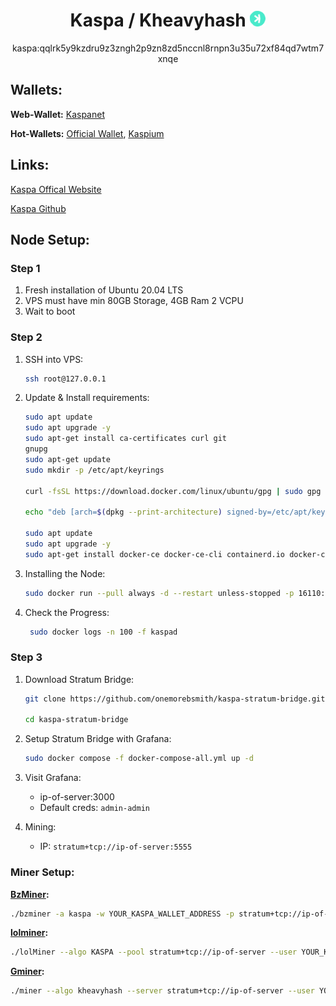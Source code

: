<div style="text-align: center;">
  <h1><span>Kaspa / Kheavyhash</span> <img src="img/kaspa-logo.png" alt="Logo" width="25" height="25"></h1>
  <p>kaspa:qqlrk5y9kzdru9z3zngh2p9zn8zd5nccnl8rnpn3u35u72xf84qd7wtm7xnqe</p>
</div>


## Wallets:

**Web-Wallet:** [Kaspanet](https://wallet.kaspanet.io/)

**Hot-Wallets:** [Official Wallet](https://kdx.app/), [Kaspium](https://kaspium.io/)


## Links:
[Kaspa Offical Website](https://kaspa.org/)

[Kaspa Github](https://github.com/kaspanet/kaspad)


## Node Setup:

### Step 1

1. Fresh installation of Ubuntu 20.04 LTS
2. VPS must have min 80GB Storage, 4GB Ram 2 VCPU
3. Wait to boot

### Step 2

1. SSH into VPS:
    ```bash
    ssh root@127.0.0.1
    ```
2. Update & Install requirements:
    ```bash
    sudo apt update
    sudo apt upgrade -y
    sudo apt-get install ca-certificates curl git
    gnupg
    sudo apt-get update
    sudo mkdir -p /etc/apt/keyrings

    curl -fsSL https://download.docker.com/linux/ubuntu/gpg | sudo gpg --dearmor -o /etc/apt/keyrings/docker.gpg

    echo "deb [arch=$(dpkg --print-architecture) signed-by=/etc/apt/keyrings/docker.gpg] https://download.docker.com/linux/ubuntu $(lsb_release -cs) stable" | sudo tee /etc/apt/sources.list.d/docker.list > /dev/null

    sudo apt update
    sudo apt upgrade -y
    sudo apt-get install docker-ce docker-ce-cli containerd.io docker-compose-plugin
    ```

3. Installing the Node:
    ```bash
    sudo docker run --pull always -d --restart unless-stopped -p 16110:16110 -p 16111:16111 --name kaspad supertypo/kaspad:latest

    ```
4. Check the Progress:
    ```bash
     sudo docker logs -n 100 -f kaspad
    ```
### Step 3

1. Download Stratum Bridge:
    ```bash
    git clone https://github.com/onemorebsmith/kaspa-stratum-bridge.git
    
    cd kaspa-stratum-bridge
    ```
2. Setup Stratum Bridge with Grafana:
    ```bash
    sudo docker compose -f docker-compose-all.yml up -d
    ```
3. Visit Grafana:

    - ip-of-server:3000
    - Default creds: `admin-admin`

4. Mining:
    - IP: `stratum+tcp://ip-of-server:5555`

### Miner Setup:

**[BzMiner](https://github.com/bzminer/bzminer/releases):**
```bash
./bzminer -a kaspa -w YOUR_KASPA_WALLET_ADDRESS -p stratum+tcp://ip-of-server
```

**[lolminer](https://github.com/Lolliedieb/lolMiner-releases/releases):**
```bash
./lolMiner --algo KASPA --pool stratum+tcp://ip-of-server --user YOUR_KASPA_WALLET_ADDRESS.YOUR_WORKER_NAME
```

**[Gminer](https://github.com/develsoftware/GMinerRelease/releases):**

```bash
./miner --algo kheavyhash --server stratum+tcp://ip-of-server --user YOUR_KASPA_WALLET_ADDRESS.YOUR_WORKER_NAME
```